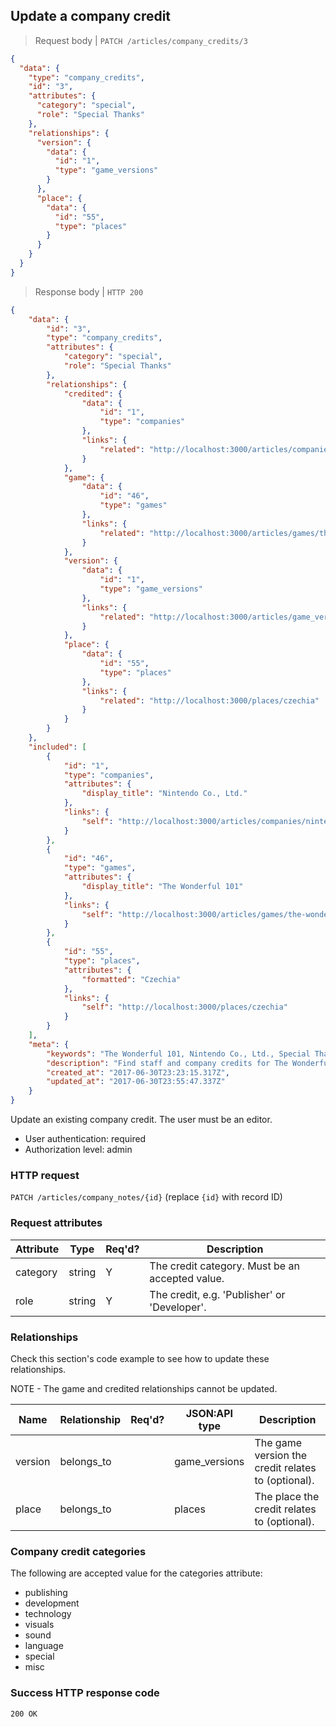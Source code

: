 ## <a name="company_credits_update"></a>Update a company credit

> Request body | `PATCH /articles/company_credits/3`

```JSON
{
  "data": {
    "type": "company_credits",
    "id": "3",
    "attributes": {
      "category": "special",
      "role": "Special Thanks"
    },
    "relationships": {
      "version": {
        "data": {
          "id": "1",
          "type": "game_versions"
        }
      },
      "place": {
        "data": {
          "id": "55",
          "type": "places"
        }
      }
    }
  }
}
```

> Response body | `HTTP 200`

```JSON
{
    "data": {
        "id": "3",
        "type": "company_credits",
        "attributes": {
            "category": "special",
            "role": "Special Thanks"
        },
        "relationships": {
            "credited": {
                "data": {
                    "id": "1",
                    "type": "companies"
                },
                "links": {
                    "related": "http://localhost:3000/articles/companies/nintendo-co-ltd"
                }
            },
            "game": {
                "data": {
                    "id": "46",
                    "type": "games"
                },
                "links": {
                    "related": "http://localhost:3000/articles/games/the-wonderful-101"
                }
            },
            "version": {
                "data": {
                    "id": "1",
                    "type": "game_versions"
                },
                "links": {
                    "related": "http://localhost:3000/articles/game_versions/1"
                }
            },
            "place": {
                "data": {
                    "id": "55",
                    "type": "places"
                },
                "links": {
                    "related": "http://localhost:3000/places/czechia"
                }
            }
        }
    },
    "included": [
        {
            "id": "1",
            "type": "companies",
            "attributes": {
                "display_title": "Nintendo Co., Ltd."
            },
            "links": {
                "self": "http://localhost:3000/articles/companies/nintendo-co-ltd"
            }
        },
        {
            "id": "46",
            "type": "games",
            "attributes": {
                "display_title": "The Wonderful 101"
            },
            "links": {
                "self": "http://localhost:3000/articles/games/the-wonderful-101"
            }
        },
        {
            "id": "55",
            "type": "places",
            "attributes": {
                "formatted": "Czechia"
            },
            "links": {
                "self": "http://localhost:3000/places/czechia"
            }
        }
    ],
    "meta": {
        "keywords": "The Wonderful 101, Nintendo Co., Ltd., Special Thanks, Czechia, company, credit, dbljump, video games, pc games, gaming",
        "description": "Find staff and company credits for The Wonderful 101 at Dbljump, the video game reference.",
        "created_at": "2017-06-30T23:23:15.317Z",
        "updated_at": "2017-06-30T23:55:47.337Z"
    }
}
```

Update an existing company credit. The user must be an editor.

* User authentication: required
* Authorization level: admin

### HTTP request

`PATCH /articles/company_notes/{id}` (replace `{id}` with record ID)

### Request attributes

Attribute | Type | Req'd? | Description
--------- | ---- | ------ | -----------
category | string | Y | The credit category. Must be an accepted value.
role | string | Y | The credit, e.g. 'Publisher' or 'Developer'.

### Relationships

Check this section's code example to see how to update these relationships.

NOTE - The game and credited relationships cannot be updated.

Name | Relationship | Req'd? | JSON:API type | Description
---- | ------------ | ------ | ------------- | -----------
version | belongs_to | | game_versions | The game version the credit relates to (optional).
place | belongs_to | | places | The place the credit relates to (optional).

### <a name="company_credit_categories"></a>Company credit categories

The following are accepted value for the categories attribute:

* publishing
* development
* technology
* visuals
* sound
* language
* special
* misc

### Success HTTP response code

`200 OK`

